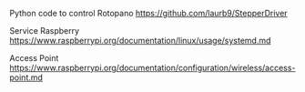 Python code to control Rotopano
https://github.com/laurb9/StepperDriver

Service Raspberry
https://www.raspberrypi.org/documentation/linux/usage/systemd.md

Access Point
https://www.raspberrypi.org/documentation/configuration/wireless/access-point.md
